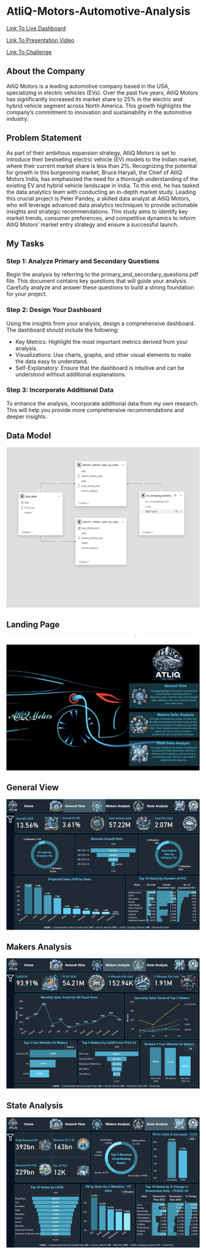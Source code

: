 # AtliQ-Motors-Automotive-Analysis
[Link To Live Dashboard](https://app.powerbi.com/view?r=eyJrIjoiMTczYzNmYjgtMTU3Yy00NGVkLTlhODktY2EzMmIwYjI4NDk1IiwidCI6ImM2ZTU0OWIzLTVmNDUtNDAzMi1hYWU5LWQ0MjQ0ZGM1YjJjNCJ9)

[Link To Presentation Video](https://youtu.be/1i_4vRDBhyI?si=u5M0AwCQP83hRJN8)

[Link To Challenge](https://codebasics.io/challenge/codebasics-resume-project-challenge)


## About the Company

AtliQ Motors is a leading automotive company based in the USA, specializing in electric vehicles (EVs). Over the past five years, AtliQ Motors has significantly increased its market share to 25% in the electric and hybrid vehicle segment across North America. This growth highlights the company’s commitment to innovation and sustainability in the automotive industry.

## Problem Statement

As part of their ambitious expansion strategy, AtliQ Motors is set to introduce their bestselling electric vehicle (EV) models to the Indian market, where their current market share is less than 2%. Recognizing the potential for growth in this burgeoning market, Bruce Haryali, the Chief of AtliQ Motors India, has emphasized the need for a thorough understanding of the existing EV and hybrid vehicle landscape in India. To this end, he has tasked the data analytics team with conducting an in-depth market study. Leading this crucial project is Peter Pandey, a skilled data analyst at AtliQ Motors, who will leverage advanced data analytics techniques to provide actionable insights and strategic recommendations. This study aims to identify key market trends, consumer preferences, and competitive dynamics to inform AtliQ Motors’ market entry strategy and ensure a successful launch.

## My Tasks

### Step 1: Analyze Primary and Secondary Questions

Begin the analysis by referring to the primary_and_secondary_questions.pdf file. This document contains key questions that will guide your analysis. Carefully analyze and answer these questions to build a strong foundation for your project.

### Step 2: Design Your Dashboard

Using the insights from your analysis, design a comprehensive dashboard. The dashboard should include the following:

- Key Metrics: Highlight the most important metrics derived from your analysis.
- Visualizations: Use charts, graphs, and other visual elements to make the data easy to understand.
- Self-Explanatory: Ensure that the dashboard is intuitive and can be understood without additional explanations.

### Step 3: Incorporate Additional Data

To enhance the analysis, incorporate additional data from my own research. This will help you provide more comprehensive recommendations and deeper insights.


## Data Model
![](https://github.com/AnupamKNN/AtliQ-Motors-Automotive-Analysis/blob/main/Resources/01.%20Data%20Model.png)


## Landing Page
![](https://github.com/AnupamKNN/AtliQ-Motors-Automotive-Analysis/blob/main/Resources/02.%20Landing%20Page.png)


## General View
![](https://github.com/AnupamKNN/AtliQ-Motors-Automotive-Analysis/blob/main/Resources/03.%20General%20View.png)


## Makers Analysis
![](https://github.com/AnupamKNN/AtliQ-Motors-Automotive-Analysis/blob/main/Resources/04.%20Makers%20Analysis.png)


## State Analysis
![](https://github.com/AnupamKNN/AtliQ-Motors-Automotive-Analysis/blob/main/Resources/05.%20State%20Analysis.png)

